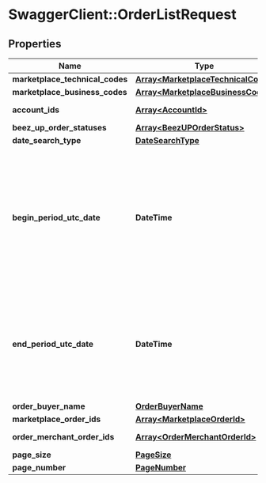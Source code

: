 # SwaggerClient::OrderListRequest

## Properties
Name | Type | Description | Notes
------------ | ------------- | ------------- | -------------
**marketplace_technical_codes** | [**Array&lt;MarketplaceTechnicalCode&gt;**](MarketplaceTechnicalCode.md) |  | [optional] 
**marketplace_business_codes** | [**Array&lt;MarketplaceBusinessCode&gt;**](MarketplaceBusinessCode.md) |  | [optional] 
**account_ids** | [**Array&lt;AccountId&gt;**](AccountId.md) | Account id list | [optional] 
**beez_up_order_statuses** | [**Array&lt;BeezUPOrderStatus&gt;**](BeezUPOrderStatus.md) |  | [optional] 
**date_search_type** | [**DateSearchType**](DateSearchType.md) |  | [optional] 
**begin_period_utc_date** | **DateTime** | The begin period you want to make the search. The period MUST not be greater than 30 days. If null, the current date minus 30 days will be used. | [optional] 
**end_period_utc_date** | **DateTime** | The end period of you search. The period MUST not be greater than 30 days. If null the current date will be used. | [optional] 
**order_buyer_name** | [**OrderBuyerName**](OrderBuyerName.md) |  | [optional] 
**marketplace_order_ids** | [**Array&lt;MarketplaceOrderId&gt;**](MarketplaceOrderId.md) |  | [optional] 
**order_merchant_order_ids** | [**Array&lt;OrderMerchantOrderId&gt;**](OrderMerchantOrderId.md) | Merchant order id list | [optional] 
**page_size** | [**PageSize**](PageSize.md) |  | [optional] 
**page_number** | [**PageNumber**](PageNumber.md) |  | [optional] 


